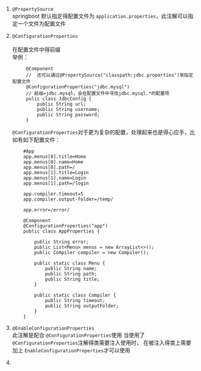 1.  `@PropertySource`<br>
    springboot 默认指定得配置文件为 `application.properties`，此注解可以指定一个文件为配置文件
    
2. `@ConfigurationProperties`<br>    
    在配置文件中得前缀 <br>
    举例：
    ```$xslt
         @Component
         //  还可以通过@PropertySource("classpath:jdbc.properties")来指定配置文件
         @ConfigurationProperties("jdbc.mysql")
         // 前缀=jdbc.mysql，会在配置文件中寻找jdbc.mysql.*的配置项
         pulic class JdbcConfig {
             public String url;
             public String username;
             public String password;
         }
    
    ```    
    `@ConfigurationProperties`对于更为复杂的配置，处理起来也是得心应手，比如有如下配置文件：
    ```$xslt
        #App
        app.menus[0].title=Home
        app.menus[0].name=Home
        app.menus[0].path=/
        app.menus[1].title=Login
        app.menus[1].name=Login
        app.menus[1].path=/login
        
        app.compiler.timeout=5
        app.compiler.output-folder=/temp/
        
        app.error=/error/

    ```
    ```$xslt
        @Component
        @ConfigurationProperties("app")
        public class AppProperties {
        
            public String error;
            public List<Menu> menus = new ArrayList<>();
            public Compiler compiler = new Compiler();
        
            public static class Menu {
                public String name;
                public String path;
                public String title;
            }
        
            public static class Compiler {
                public String timeout;
                public String outputFolder;
            }
        }
    ```
    
3. `@EnableConfigurationProperties`<br> 
    此注解是配合 `@ConfigurationProperties`使用 当使用了 `@ConfigurationProperties`注解得类需要注入使用时，
    在被注入得类上需要加上 `EnableConfigurationProperties`才可以使用

4.      
    
